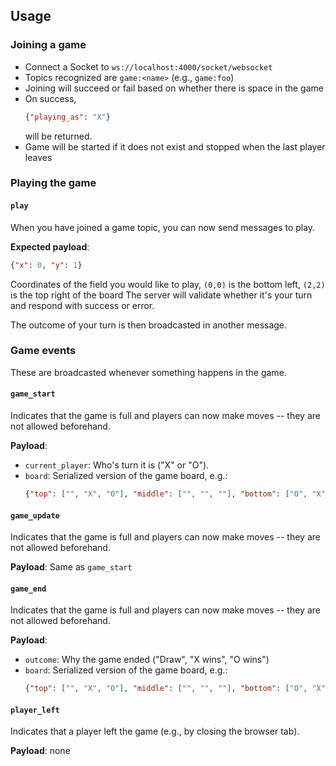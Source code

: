 ## Usage

### Joining a game
- Connect a Socket to `ws://localhost:4000/socket/websocket`
- Topics recognized are `game:<name>` (e.g., `game:foo`)
- Joining will succeed or fail based on whether there is space in the game
- On success,
  ```json
  {"playing_as": "X"}
  ```
  will be returned.
- Game will be started if it does not exist and stopped when the last player leaves

### Playing the game
#### `play`
When you have joined a game topic, you can now send messages to play.

**Expected payload**:
```json
{"x": 0, "y": 1}
```
Coordinates of the field you would like to play, `(0,0)` is the bottom left, `(2,2)` is the top right of the board
The server will validate whether it's your turn and respond with success or error.

The outcome of your turn is then broadcasted in another message.

### Game events
These are broadcasted whenever something happens in the game.

#### `game_start`
Indicates that the game is full and players can now make moves -- they are not allowed beforehand.

**Payload**:
- `current_player`: Who's turn it is ("X" or "O").
- `board`: Serialized version of the game board, e.g.:
  ```json
  {"top": ["", "X", "O"], "middle": ["", "", ""], "bottom": ["O", "X", ""]}
  ```

#### `game_update`
Indicates that the game is full and players can now make moves -- they are not allowed beforehand.

**Payload**: Same as `game_start`

#### `game_end`
Indicates that the game is full and players can now make moves -- they are not allowed beforehand.

**Payload**:
- `outcome`: Why the game ended ("Draw", "X wins", "O wins")
- `board`: Serialized version of the game board, e.g.:
  ```json
  {"top": ["", "X", "O"], "middle": ["", "", ""], "bottom": ["O", "X", ""]}
  ```
#### `player_left`
Indicates that a player left the game (e.g., by closing the browser tab).

**Payload**: none

